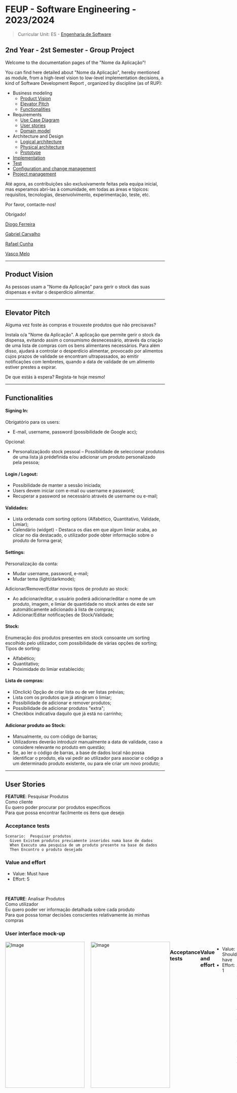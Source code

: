# FEUP - Software Engineering - 2023/2024
> Curricular Unit: ES - [Engenharia de Software](https://sigarra.up.pt/feup/pt/ucurr_geral.ficha_uc_view?pv_ocorrencia_id=520322)

## 2nd Year - 2st Semester - Group Project

Welcome to the documentation pages of the "Nome da Aplicação"!

You can find here detailed about "Nome da Aplicação", hereby mentioned as module, from a high-level vision to low-level implementation decisions, a kind of Software Development Report , organized by discipline (as of RUP):

* Business modeling 
  * [Product Vision](#Product-Vision)
  * [Elevator Pitch](#Elevator-Pitch)
  * [Functionalities](#Functionalities)
* Requirements
  * [Use Case Diagram](#Use-case-diagram)
  * [User stories](#User-stories)
  * [Domain model](#Domain-model)
* Architecture and Design
  * [Logical architecture](#Logical-architecture)
  * [Physical architecture](#Physical-architecture)
  * [Prototype](#Prototype)
* [Implementation](#Implementation)
* [Test](#Test)
* [Configuration and change management](#Configuration-and-change-management)
* [Project management](#Project-management)

Até agora, as contribuições são exclusivamente feitas pela equipa inicial, mas esperamos abri-las à comunidade, em todas as áreas e tópicos: requisitos, tecnologias, desenvolvimento, experimentação, teste, etc.

Por favor, contacte-nos!

Obrigado!

[Diogo Ferreira](https://github.com/DiogoFerreira2004)

[Gabriel Carvalho](https://github.com/GabrielCarvalhoLEIC)

[Rafael Cunha](https://github.com/rafaelcunha02)

[Vasco Melo](https://github.com/pchmelo)

----
## Product Vision
As pessoas usam  a "Nome da Aplicação" para gerir o stock das suas dispensas e evitar o desperdício alimentar.

----
## Elevator Pitch

Alguma vez foste às compras e trouxeste produtos que não precisavas?

Instala o/a "Nome da Aplicação". A aplicação que permite gerir o stock da dispensa, evitando assim o consumismo desnecessário, através da criação de uma lista de compras com os bens alimentares necessários. Para além disso, ajudará a controlar o desperdício alimentar, provocado por alimentos cujos prazos de validade se encontram ultrapassados, ao emitir notificações com lembretes, quando a data de validade de um alimento estiver prestes a expirar.

De que estás à espera? Regista-te hoje mesmo!

---
## Functionalities

#### Signing In:
Obrigatório para os users:
* E-mail, username, password     (possibilidade de Google acc);

Opcional:
* Personalizaçãodo stock pessoal – Possibilidade de seleccionar produtos de uma lista já prédefinida e/ou adicionar um produto personalizado pela pessoa;

#### Login / Logout:
* Possibilidade de manter a sessão iniciada;
* Users devem iniciar com e-mail ou username e password;
* Recuperar a password se necessário através de username ou e-mail;

#### Validades:
* Lista ordenada com sorting options (Alfabético, Quantitativo, Validade, Limiar);
* Calendário (widget) - Destaca os dias em que algum limiar acaba, ao clicar no dia destacado, o utilizador pode obter informação sobre o produto de forma geral;

#### Settings:
Personalização da conta:
* Mudar username, password, e-mail;
* Mudar tema (light/darkmode);

Adicionar/Remover/Editar novos tipos de produto ao stock:
* Ao adicionar/editar, o     usuário poderá adicionar/editar o nome de um produto, imagem, e limiar de     quantidade no stock antes de este ser automáticamente adicionado à lista de compras;
* Adicionar/Editar notificações de Stock/Validade;

#### Stock:
Enumeração dos produtos presentes em stock consoante um sorting escolhido pelo utilizador, com possibilidade de várias opções de sorting;
Tipos de sorting:
* Alfabético;
* Quantitativo;
* Próximidade do limiar establecido;

#### Lista de compras:
* (Onclick) Opção de criar lista ou de ver listas prévias;
* Lista com os produtos que já atingiram o limiar;
* Possibilidade de adicionar e remover produtos;
* Possibilidade de adicionar produtos "extra";
* Checkbox indicativa daquilo que já está no carrinho;

#### Adicionar produto ao Stock:
* Manualmente, ou com código de barras;
* Utilizadores deverão introduzir manualmente a data de validade, caso a considere relevante no produto em questão;
* Se, ao ler o código de barras, a base de dados local não possa identificar o produto, ela vai pedir ao utilizador para associar o código a um determinado produto existente, ou para ele criar um novo produto;

---
## User Stories

**FEATURE**: Pesquisar Produtos <br />
    Como cliente <br />
    Eu quero poder procurar por produtos específicos <br />
    Para que possa encontrar facilmente os itens que desejo <br />

### Acceptance tests
```Gherkin
Scenario:  Pesquisar produtos
  Given Existem produtos previamente inseridos numa base de dados
  When Executo uma pesquisa de um produto presente na base de dados
  Then Encontro o produto desejado
```


### Value and effort
* Value: Must have
* Effort: 5

<br />

**FEATURE**: Analisar Produtos <br />
    Como utilizador <br />
    Eu quero poder ver informação detalhada sobre cada produto <br />
    Para que possa tomar decisões conscientes relativamente às minhas compras <br />

### User interface mock-up
<div style="display: flex;">
    <img src="https://github.com/FEUP-LEIC-ES-2023-24/2LEIC14T3/blob/main/Images/Captura%20de%20ecrã%202024-03-21%20170904.png?raw=true" alt="Image" style="width: 250px; height: 460px; margin-right: 20px;">
    <img src="https://github.com/FEUP-LEIC-ES-2023-24/2LEIC14T3/blob/main/Images/Captura%20de%20ecrã%202024-03-21%20170852.png?raw=true" alt="Image" style="width: 250px; height: 460px;">

### Acceptance tests
```Gherkin
Scenario:  Analisar Produtos
  Given Eu tenho uma lista de produtos
  When Eu clico num produto
  Then Eu acedo a toda a informação detalhada disponível sobre o produto
```

### Value and effort
* Value: Should have
* Effort: 1

<br />

**FEATURE**: Adicionar Produtos À Lista De Compras <br />
    Como utilizador <br />
    Eu quero poder adicionar produtos à minha lista de compras <br />
    Para que possa saber quais produtos preciso de comprar <br />

### User interface mock-up
<div style="display: flex;">
    <img src="https://github.com/FEUP-LEIC-ES-2023-24/2LEIC14T3/blob/main/Images/Captura%20de%20ecrã%202024-03-21%20170904.png?raw=true" alt="Image" style="width: 250px; height: 460px; margin-right: 20px;">

### Acceptance tests
```Gherkin
Scenario:  Adicionar Produtos À Lista De Compras
  Given Eu tenho uma lista de compras criada
  When clico no botão "+"
  And Seleciono o produto que quero
  Then O produto é adicionado à minha lista de compras
```
 

### Value and effort
* Value: Must have
* Effort: 3

<br />

**FEATURE**: Atualizar Catálogo De Produtos <br />
    Como gestor de stock <br />
    Eu quero poder adicionar, editar e remover produtos do inventário <br />
    Para que possa manter o catálogo de produtos atualizado <br />

### Acceptance tests
```Gherkin
Scenario:  Atualizar Descrição De Produtos
  Given Eu sou gestor de stock
  When Eu altero a descrição de um produto
  Then Essa descrição fica disponível para os utilizadores
```

```Gherkin
Scenario:  Remover Produtos do catálogo
  Given Eu sou gestor de stock
  When Eu removo um produto do catálogo
  Then Esse produto deixa de estar disponível para os utilizadores
```

```Gherkin
Scenario:  Adicionar Produtos do catálogo
  Given Eu sou gestor de stock
  When Eu adiciono um produto do catálogo
  Then Esse produto fica disponível para os utilizadores
```


### Value and effort
* Value: Must have
* Effort: 5

<br />

**FEATURE**: Partilhar De Inventário <br />
    Como utilizador <br />
    Eu quero poder partilhar o meu inventário com quem vive comigo <br />
    Para que possamos colaborar nas compras e evitar compras desnecessárias <br />

### Acceptance tests
```Gherkin
Scenario:  Partilhar iventários
  Given Eu e outras pessoas temos um inventário em comum
  When Eu entro na conta associada a esse inventário
  Then Consigo aceder a todas as informações relativas a esse inventário
```


### Value and effort
* Value: Could have
* Effort: 100

<br />

**FEATURE**: Notificações Falta De Stock <br />
    Como utilizador <br />
    Quero poder receber notificações de falta de produto em stock <br />
    Para evitar que me esqueça de comprar certos produtos que necessito <br />

### Acceptance tests
```Gherkin
Scenario:  Notificações Falta de Stock
  Given Eu tenho um determinado produto
  When Esse produto fica fora de stock ou baixa do limiar que eu estabeleci
  Then Recebo uma notificação, para me lembrar de comprar esse produto
```


### Value and effort
* Value: Should have
* Effort: 40

<br />

**FEATURE**: Notificações Data De Validade Prestes A Expirar <br />
    Como utilizador <br />
    Quero poder receber notificações quando a data de validade dos meus produtos estiver prester a expirar <br />
    Para evitar que estes se estraguem e me ajudar a combater o desperdício alimentar <br />

### Acceptance tests
```Gherkin
Scenario:  Notificações Data De Validade Prestes A Expirar
  Given Eu tenho um determinado produto
  When A data de validade desse produto estiver prestes a expirar
  Then Recebo uma notificação, para me lembrar de consumir o produto, evitando que este se estrague
```


### Value and effort
* Value: Must have
* Effort: 40

<br />

**FEATURE**: Filtrar Resultados De Pesquisa <br />
    Como utilizador <br />
    Eu quero poder filtrar produtos por ordem alfabética, quantitativa, ou por proximidade de limiares <br />
    Para que possa melhorar os resultados da minha pesquisa <br />

### Acceptance tests
```Gherkin
Scenario:  Filtrar Resultados de Pesquisa por ordem alfabética
  Given Eu executo uma determinada pesquisa
  When Filtro os resultados dessa pesquisa por ordem alfabética
  Then Os produtos devem me aparecer no ecrã por ordem alfabética
```


```Gherkin
Scenario:  Filtrar Resultados de Pesquisa por ordem quantitativa
  Given Eu executo uma determinada pesquisa
  When Filtro os resultados dessa pesquisa por ordem quantitativa
  Then Os produtos devem me aparecer conforme as suas quantidades em stock
```


```Gherkin
Scenario:  Filtrar Resultados de Pesquisa por proximidade de limiares
  Given Eu executo uma determinada pesquisa
  When Filtro os resultados dessa pesquisa por proximidade de limiares
  Then Os produtos devem me aparecer conforme a sua proximidade ao limiar estabelecido
```


### Value and effort
* Value: Could have
* Effort: 1

<br />

**FEATURE**: Recuperar Password <br />
    Como utilizador <br />
    Eu quero poder recuperar a minha password <br />
    Para que possa aceder à minha conta mesmo que esqueça a password <br />

### Acceptance tests
```Gherkin
Scenario:  Recuperar password
  Given Eu perdi a minha password
  When Eu solicito uma nova passe
  And Confirmo a minha identidade através do email associado a conta
  Then Consigo escolher uma nova password
```


### Value and effort
* Value: Will not have yet
* Effort: 40

<br />

**FEATURE**: Visualizar E Alterar Definições De Conta <br />
    Como utilizador <br />
    Eu quero poder visualizar e alterar as definições da minha conta <br />
    Para que possa manter a minha informação atualizada e personalizar a minha experiência <br />

### Acceptance tests
```Gherkin
Scenario:  A implementar...
  Given 
  When 
  Then 
```


### Value and effort
* Value: Could have
* Effort: 20

<br />

**FEATURE**: Criar E Gerir Listas De Compras <br />
    Como utilizador <br />
    Eu quero poder criar e gerir várias listas de compras <br />
    Para que possa organizar-me para várias ocasiões e contextos diferentes  <br />

### Acceptance tests
```Gherkin
Scenario:  A implementar...
  Given 
  When 
  Then 
```


### Value and effort
* Value: Must have
* Effort: 8

<br />

**FEATURE**: Modo Offline <br />
    Como utilizador <br />
    Eu quero poder aceder à app em modo offline <br />
    Para que possa ter os seus beneficios sem necessidade de internet <br />

### Acceptance tests
```Gherkin
Scenario:  A implementar...
  Given 
  When 
  Then 
```


### Value and effort
* Value: Could have
* Effort: 13

<br />

**FEATURE**: Manter Sessão Iniciada <br />
    Como utilizador <br />
    Eu quero poder manter a minha sessão iniciada <br />
    Para que não tenha de inserir as minhas credenciais sempre que abra a App <br />

### Acceptance tests
```Gherkin
Scenario:  A implementar...
  Given 
  When 
  Then 
```

### Value and effort
* Value: Will not have yet
* Effort: 20

---
## Project management 

Para facilitar a comunicação e organização da equipa, foi utilizado o [GitHub Projects](https://github.com/orgs/FEUP-LEIC-ES-2023-24/projects/48) para a Gestão do Projeto deste projeto.

O projeto possui 5 colunas:  **Product Backlog**, **Sprint Baclog**, **In Progress**, **Done** e **Accepted**. Estas colunas são bastante autoexplicativas. É importante notar que, no final de qualquer iteração, as tarefas que não foram concluídas são passadas para a próxima, de modo que a coluna In Progress apareça vazia no final de cada iteração.